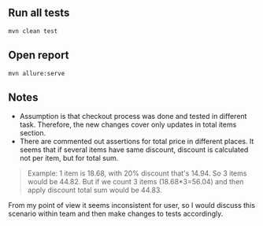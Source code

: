 
## Run all tests
```
mvn clean test
```

## Open report
```
mvn allure:serve
```

## Notes

 - Assumption is that checkout process was done and tested in different task. Therefore, the new changes cover only updates in total items section.
 - There are commented out assertions for total price in different places. It seems that if several items have same discount, discount is calculated not per item, but for total sum. 
> Example: 
> 1 item is 18.68, with 20% discount that's 14.94. So 3 items would be 44.82. 
> But if we count 3 items (18.68*3=56.04) and then apply discount total sum would be 44.83. 

From my point of view it seems inconsistent for user, so I would discuss this scenario within team and then make changes to tests accordingly.

